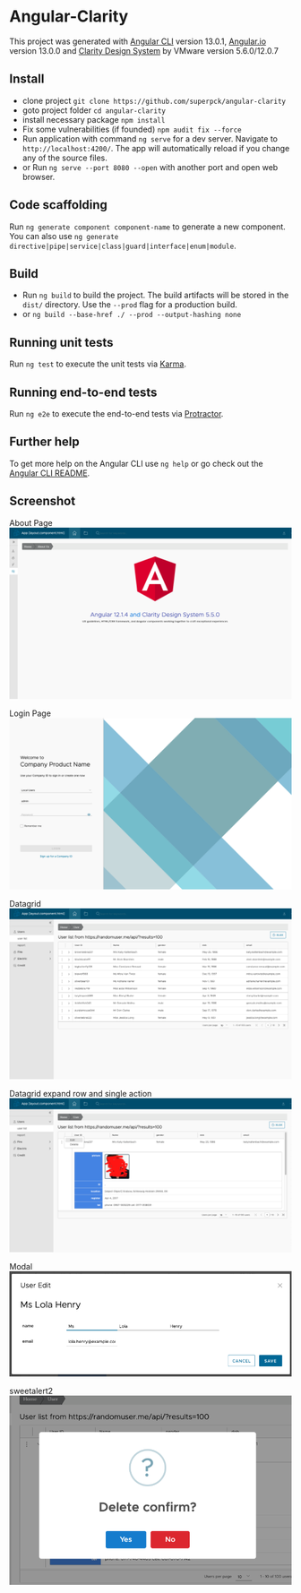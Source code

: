 # Angular-Clarity

This project was generated with [Angular CLI](https://github.com/angular/angular-cli) version 13.0.1, [Angular.io](https://angular.io/) version 13.0.0 and [Clarity Design System](https://vmware.github.io/clarity/news) by VMware version 5.6.0/12.0.7

## Install
- clone project `git clone https://github.com/superpck/angular-clarity`
- goto project folder `cd angular-clarity`
- install necessary package `npm install`
- Fix some vulnerabilities (if founded) `npm audit fix --force`
- Run application with command `ng serve` for a dev server. Navigate to `http://localhost:4200/`. The app will automatically reload if you change any of the source files.
- or Run `ng serve --port 8080 --open` with another port and open web browser.

## Code scaffolding

Run `ng generate component component-name` to generate a new component. You can also use `ng generate directive|pipe|service|class|guard|interface|enum|module`.

## Build

- Run `ng build` to build the project. The build artifacts will be stored in the `dist/` directory. Use the `--prod` flag for a production build.
- or `ng build --base-href ./ --prod --output-hashing none`

## Running unit tests

Run `ng test` to execute the unit tests via [Karma](https://karma-runner.github.io).

## Running end-to-end tests

Run `ng e2e` to execute the end-to-end tests via [Protractor](http://www.protractortest.org/).

## Further help

To get more help on the Angular CLI use `ng help` or go check out the [Angular CLI README](https://github.com/angular/angular-cli/blob/master/README.md).

## Screenshot
About Page
![About](1.png)

Login Page
![Datagrid](6.png)

Datagrid
![Datagrid](2.png)

Datagrid expand row and single action
![expand](3.png)

Modal
![modal](4.png)

sweetalert2
![sweetalert2](5.png)

